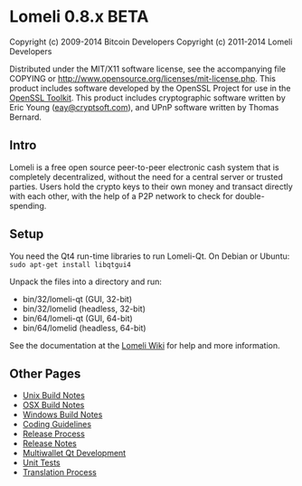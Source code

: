 Lomeli 0.8.x BETA
====================

Copyright (c) 2009-2014 Bitcoin Developers
Copyright (c) 2011-2014 Lomeli Developers

Distributed under the MIT/X11 software license, see the accompanying
file COPYING or http://www.opensource.org/licenses/mit-license.php.
This product includes software developed by the OpenSSL Project for use in the [OpenSSL Toolkit](http://www.openssl.org/). This product includes
cryptographic software written by Eric Young ([eay@cryptsoft.com](mailto:eay@cryptsoft.com)), and UPnP software written by Thomas Bernard.


Intro
---------------------
Lomeli is a free open source peer-to-peer electronic cash system that is
completely decentralized, without the need for a central server or trusted
parties.  Users hold the crypto keys to their own money and transact directly
with each other, with the help of a P2P network to check for double-spending.


Setup
---------------------
You need the Qt4 run-time libraries to run Lomeli-Qt. On Debian or Ubuntu:
	`sudo apt-get install libqtgui4`

Unpack the files into a directory and run:

- bin/32/lomeli-qt (GUI, 32-bit)
- bin/32/lomelid (headless, 32-bit)
- bin/64/lomeli-qt (GUI, 64-bit)
- bin/64/lomelid (headless, 64-bit)

See the documentation at the [Lomeli Wiki](http://lomeli.info)
for help and more information.


Other Pages
---------------------
- [Unix Build Notes](build-unix.md)
- [OSX Build Notes](build-osx.md)
- [Windows Build Notes](build-msw.md)
- [Coding Guidelines](coding.md)
- [Release Process](release-process.md)
- [Release Notes](release-notes.md)
- [Multiwallet Qt Development](multiwallet-qt.md)
- [Unit Tests](unit-tests.md)
- [Translation Process](translation_process.md)
